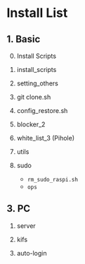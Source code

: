 
# Install List

## 1. Basic

0. Install Scripts

1. install_scripts
1. setting_others
1. git clone.sh

1. config_restore.sh

2. blocker_2

3. white_list_3 (Pihole)

4. utils

5. sudo
    * `rm_sudo_raspi.sh`
    * `ops`



## 3. PC

1. server

2. kifs

3. auto-login
